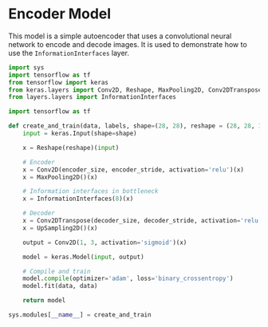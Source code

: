 # Encoder Model

This model is a simple autoencoder that uses a convolutional neural network to encode and decode images. It is used to demonstrate how to use the `InformationInterfaces` layer.

```python
import sys
import tensorflow as tf
from tensorflow import keras
from keras.layers import Conv2D, Reshape, MaxPooling2D, Conv2DTranspose, UpSampling2D
from layers.layers import InformationInterfaces

import tensorflow as tf

def create_and_train(data, labels, shape=(28, 28), reshape = (28, 28, 1), encoder_size=16, encoder_stride=3, decoder_size=16, decoder_stride=3):
    input = keras.Input(shape=shape)

    x = Reshape(reshape)(input)

    # Encoder
    x = Conv2D(encoder_size, encoder_stride, activation='relu')(x)
    x = MaxPooling2D()(x)

    # Information interfaces in bottleneck
    x = InformationInterfaces(8)(x)

    # Decoder
    x = Conv2DTranspose(decoder_size, decoder_stride, activation='relu')(x)
    x = UpSampling2D()(x)

    output = Conv2D(1, 3, activation='sigmoid')(x)

    model = keras.Model(input, output)

    # Compile and train
    model.compile(optimizer='adam', loss='binary_crossentropy')
    model.fit(data, data)

    return model

sys.modules[__name__] = create_and_train
```
